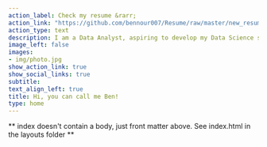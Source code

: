 ```yaml
---
action_label: Check my resume &rarr;
action_link: "https://github.com/bennour007/Resume/raw/master/new_resume.pdf"
action_type: text
description: I am a Data Analyst, aspiring to develop my Data Science skills through my side projects and the community engagement. I use mainly R and Python for my analysis, which involve creating packages, dashboards as well as writing blogs about it and about other stuff as well. Welcome to my island!
image_left: false
images:
- img/photo.jpg
show_action_link: true
show_social_links: true
subtitle: 
text_align_left: true
title: Hi, you can call me Ben!
type: home
---
```


** index doesn't contain a body, just front matter above.
See index.html in the layouts folder **
